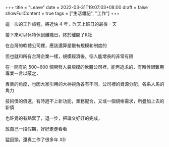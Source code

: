 +++
title = "Leave"
date = 2022-03-31T19:07:03+08:00
draft = false
showFullContent = true
tags = ["生活雜記", "工作"]
+++

這一次的工作旅程，將近快 4 年，昨天上班日的最後一天

接下來可以休特休到離職日，終於離開了K社

在台灣的軟體公司裡，應該還算是蠻有規模和制度的

但也就和所有台灣企業一樣，規模經濟後，個人能增長的非常有限

在一間有約 500~600 個開發人員規模的軟體公司裡，能再追求的，有時候很難用專業一言以蔽之，

專業的角度，也因大家引用的大神視角各有不同，公司裡的資源分配，各系人馬的角力

技術債的償還，有時趕不上新功能，業務配合，又或一個規格需求，所疊加上去的新債


也許覺的有點累了，退一步，把論文好好的完成，

放自己一段假期，好好走走看看

猛回頭，還真工作了很多年 XD
